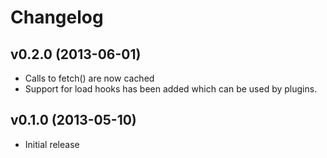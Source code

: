 # Changelog

## v0.2.0 (2013-06-01)
  - Calls to fetch() are now cached
  - Support for load hooks has been added which can be used by plugins.

## v0.1.0 (2013-05-10)
  - Initial release

